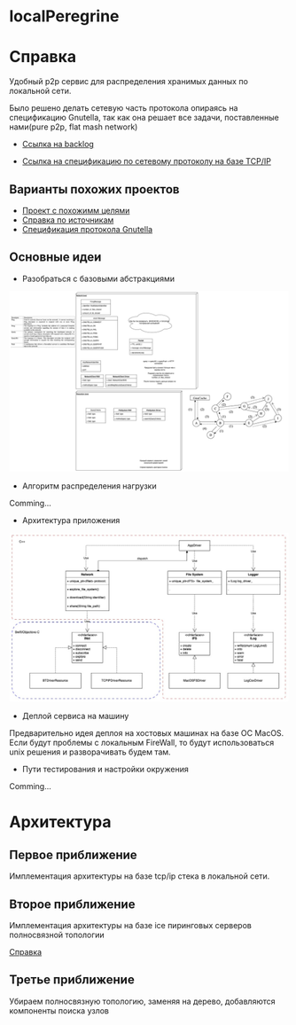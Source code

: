 # localPeregrine 

# Справка
Удобный p2p сервис для распределения хранимых данных по локальной сети. 

Было решено делать сетевую часть протокола опираясь на спецификацию Gnutella, так как она решает все задачи, поставленные нами(pure p2p, flat mash network)

- [Ссылка на backlog](https://github.com/orgs/IoT-localPeregrine/projects/2)

- [Ссылка на спецификацию по сетевому протоколу на базе TCP/IP](/doc/spec_tcp_ip.md)

## Варианты похожих проектов

- [Проект с похожимм целями](https://github.com/bchu7796/p2p-file-sharing)
- [Справка по источникам](https://github.com/osukhoroslov/distsys-course-hse/tree/master/2022/seminars/07-peer-to-peer)
- [Спецификация протокола Gnutella](https://courses.cs.washington.edu/courses/cse522/05au/gnutella_protocol_0.4.pdf)

## Основные идеи

- Разобраться с базовыми абстракциями

![Проект с похожимм целями](/doc/p2p_schema.jpg)
- Алгоритм распределения нагрузки

Comming...

- Архитектура приложения

![Проект с похожимм целями](/doc/IoT_internals.jpg)

- Деплой сервиса на машину

Предварительно идея деплоя на хостовых машинах на базе ОС MacOS. Если будут проблемы с локальным FireWall, то будут использоваться unix решения и разворачивать будем там.

- Пути тестирования и настройки окружения

Comming...

# Архитектура

## Первое приближение 

Имплементация архитектуры на базе tcp/ip стека в локальной сети.

## Второе приближение

Имплементация архитектуры на базе ice пиринговых серверов полносвязной топологии

[Справка](https://medium.com/nuances-of-programming/webrtc-фреймворк-ice-stun-и-сервера-turn-f835b11d9dde)

## Третье приближение

Убираем полносвязную топологию, заменяя на дерево, добавляются компоненты поиска узлов